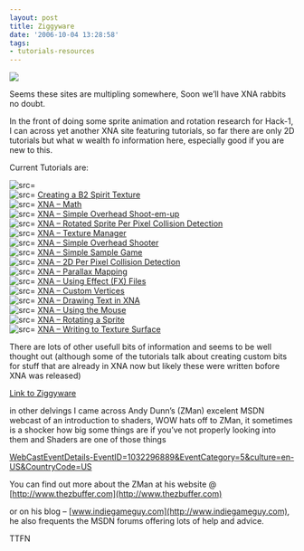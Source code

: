 ```yaml
---
layout: post
title: Ziggyware
date: '2006-10-04 13:28:58'
tags:
- tutorials-resources
---
```


![](http://www.ziggyware.com/ziggyware.gif)

Seems these sites are multipling somewhere, Soon we’ll have XNA rabbits no doubt.

In the front of doing some sprite animation and rotation research for Hack-1, I can across yet another XNA site featuring tutorials, so far there are only 2D tutorials but what w wealth fo information here, especially good if you are new to this.

Current Tutorials are:

 

![src=]()  
 ![src=]() [Creating a B2 Spirit Texture](http://www.ziggyware.com/readarticle.php?article_id=55)  
 ![src=]() [XNA – Math](http://www.ziggyware.com/readarticle.php?article_id=54)  
 ![src=]() [XNA – Simple Overhead Shoot-em-up](http://www.ziggyware.com/readarticle.php?article_id=53)  
 ![src=]() [XNA – Rotated Sprite Per Pixel Collision Detection](http://www.ziggyware.com/readarticle.php?article_id=52)  
 ![src=]() [XNA – Texture Manager](http://www.ziggyware.com/readarticle.php?article_id=51)  
 ![src=]() [XNA – Simple Overhead Shooter](http://www.ziggyware.com/readarticle.php?article_id=50)  
 ![src=]() [XNA – Simple Sample Game](http://www.ziggyware.com/readarticle.php?article_id=49)  
 ![src=]() [XNA – 2D Per Pixel Collision Detection](http://www.ziggyware.com/readarticle.php?article_id=48)  
 ![src=]() [XNA – Parallax Mapping](http://www.ziggyware.com/readarticle.php?article_id=47)  
 ![src=]() [XNA – Using Effect (FX) Files](http://www.ziggyware.com/readarticle.php?article_id=46)  
 ![src=]() [XNA – Custom Vertices](http://www.ziggyware.com/readarticle.php?article_id=45)  
 ![src=]() [XNA – Drawing Text in XNA](http://www.ziggyware.com/readarticle.php?article_id=44)  
 ![src=]() [XNA – Using the Mouse](http://www.ziggyware.com/readarticle.php?article_id=43)  
 ![src=]() [XNA – Rotating a Sprite](http://www.ziggyware.com/readarticle.php?article_id=42)  
 ![src=]() [XNA – Writing to Texture Surface](http://www.ziggyware.com/readarticle.php?article_id=41)

There are lots of other usefull bits of information and seems to be well thought out (although some of the tutorials talk about creating custom bits for stuff that are already in XNA now but likely these were written bofore XNA was released)

[Link to Ziggyware](http://www.ziggyware.com/news.php)

in other delvings I came across Andy Dunn’s (ZMan) excelent MSDN webcast of an introduction to shaders, WOW hats off to ZMan, it sometimes is a shocker how big some things are if you’ve not properly looking into them and Shaders are one of those things

[WebCastEventDetails-EventID=1032296889&EventCategory=5&culture=en-US&CountryCode=US](http://msevents.microsoft.com/CUI/WebCastEventDetails?EventID=1032296889&EventCategory=5&culture=en-US&CountryCode=US)

You can find out more about the ZMan at his website @ [http://www.thezbuffer.com](http://www.thezbuffer.com)

or on his blog – [www.indiegameguy.com](http://www.indiegameguy.com), he also frequents the MSDN forums offering lots of help and advice.

TTFN

